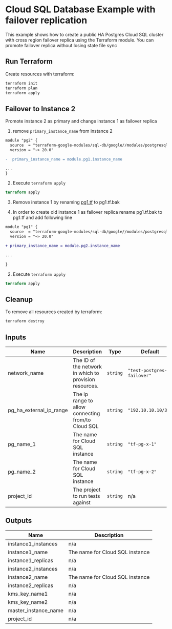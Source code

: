 # Cloud SQL Database Example with failover replication

This example shows how to create a public HA Postgres Cloud SQL cluster with cross region failover replica using the Terraform module. You can promote failover replica without losing state file sync

## Run Terraform

Create resources with terraform:

```bash
terraform init
terraform plan
terraform apply
```

## Failover to Instance 2
 
Promote instance 2 as primary and change instance 1 as failover replica

1) remove  `primary_instance_name` from instance 2

```diff
module "pg2" {
  source  = "terraform-google-modules/sql-db/google//modules/postgresql"
  version = "~> 20.0"

-  primary_instance_name = module.pg1.instance_name

...
}
```

2) Execute `terraform apply`

```terraform
terraform apply
```

3) Remove instance 1 by renaming [pg1.tf](./pg1.tf) to pg1.tf.bak

4) In order to create old instance 1 as failover replica rename pg1.tf.bak to pg1.tf and add following line

```diff
module "pg1" {
  source  = "terraform-google-modules/sql-db/google//modules/postgresql"
  version = "~> 20.0"

+ primary_instance_name = module.pg2.instance_name

...

}
```

2) Execute `terraform apply`

```terraform
terraform apply
```


## Cleanup

To remove all resources created by terraform:

```bash
terraform destroy
```

<!-- BEGINNING OF PRE-COMMIT-TERRAFORM DOCS HOOK -->
## Inputs

| Name | Description | Type | Default | Required |
|------|-------------|------|---------|:--------:|
| network\_name | The ID of the network in which to provision resources. | `string` | `"test-postgres-failover"` | no |
| pg\_ha\_external\_ip\_range | The ip range to allow connecting from/to Cloud SQL | `string` | `"192.10.10.10/32"` | no |
| pg\_name\_1 | The name for Cloud SQL instance | `string` | `"tf-pg-x-1"` | no |
| pg\_name\_2 | The name for Cloud SQL instance | `string` | `"tf-pg-x-2"` | no |
| project\_id | The project to run tests against | `string` | n/a | yes |

## Outputs

| Name | Description |
|------|-------------|
| instance1\_instances | n/a |
| instance1\_name | The name for Cloud SQL instance |
| instance1\_replicas | n/a |
| instance2\_instances | n/a |
| instance2\_name | The name for Cloud SQL instance |
| instance2\_replicas | n/a |
| kms\_key\_name1 | n/a |
| kms\_key\_name2 | n/a |
| master\_instance\_name | n/a |
| project\_id | n/a |

<!-- END OF PRE-COMMIT-TERRAFORM DOCS HOOK -->
